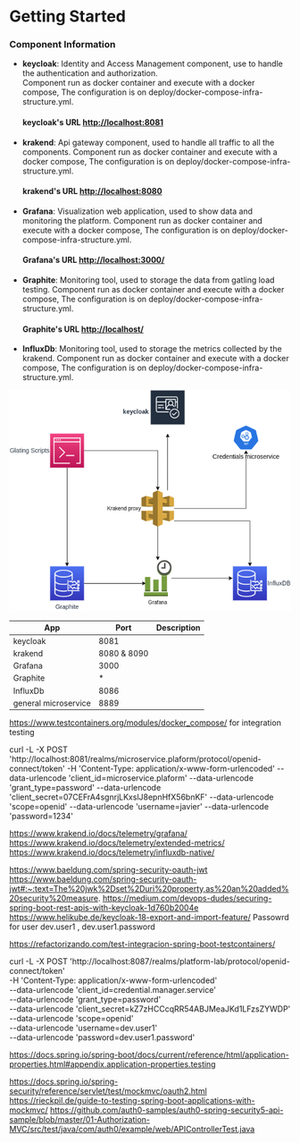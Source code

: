 # Getting Started

### Component Information
* **keycloak**:
Identity and Access Management component, use to handle the authentication and authorization.  
Component run as docker container and execute with a docker compose, The configuration
is on deploy/docker-compose-infra-structure.yml.
    #### keycloak's URL [http://localhost:8081](http://localhost:8081/)

* **krakend**: 
Api gateway component, used to handle all traffic to all the components. 
Component run as docker container and execute with a docker compose, The configuration 
is on deploy/docker-compose-infra-structure.yml.
    #### krakend's URL [http://localhost:8080](http://localhost:8080/) 

* **Grafana**:
Visualization web application, used to show data and monitoring the platform.
Component run as docker container and execute with a docker compose, The configuration
is on deploy/docker-compose-infra-structure.yml.
  #### Grafana's URL [http://localhost:3000/](http://localhost:3000/)

* **Graphite**:
Monitoring tool, used to storage the data from gatling load testing.
Component run as docker container and execute with a docker compose, The configuration
is on deploy/docker-compose-infra-structure.yml.
  #### Graphite's URL [http://localhost/](http://localhost/)

* **InfluxDb**:
Monitoring tool, used to storage the metrics collected by the krakend.
Component run as docker container and execute with a docker compose, The configuration
is on deploy/docker-compose-infra-structure.yml.

![](design/components.drawio.png)


| App                  | Port        | Description |
|----------------------|-------------|-------------|
| keycloak             | 8081        |             |
| krakend              | 8080 & 8090 |             |
| Grafana              | 3000        |             |
| Graphite             | *           |             |
| InfluxDb             | 8086        |             |
| general microservice | 8889        |             |



https://www.testcontainers.org/modules/docker_compose/  for integration testing


curl -L -X POST 'http://localhost:8081/realms/microservice.plaform/protocol/openid-connect/token'   -H 'Content-Type: application/x-www-form-urlencoded'   --data-urlencode 'client_id=microservice.plaform'   --data-urlencode 'grant_type=password'   --data-urlencode 'client_secret=07CEFrA4sgnrjLKxslJ8epnHfX56bnKF'   --data-urlencode 'scope=openid'   --data-urlencode 'username=javier'   --data-urlencode 'password=1234'

https://www.krakend.io/docs/telemetry/grafana/
https://www.krakend.io/docs/telemetry/extended-metrics/
https://www.krakend.io/docs/telemetry/influxdb-native/


https://www.baeldung.com/spring-security-oauth-jwt
https://www.baeldung.com/spring-security-oauth-jwt#:~:text=The%20jwk%2Dset%2Duri%20property,as%20an%20added%20security%20measure.
https://medium.com/devops-dudes/securing-spring-boot-rest-apis-with-keycloak-1d760b2004e
https://www.helikube.de/keycloak-18-export-and-import-feature/
Passowrd for user dev.user1 , dev.user1.password



https://refactorizando.com/test-integracion-spring-boot-testcontainers/


curl -L -X POST 'http://localhost:8087/realms/platform-lab/protocol/openid-connect/token' \
-H 'Content-Type: application/x-www-form-urlencoded' \
--data-urlencode 'client_id=credential.manager.service' \
--data-urlencode 'grant_type=password' \
--data-urlencode 'client_secret=kZ7zHCCcqRR54ABJMeaJKd1LFzsZYWDP' \
--data-urlencode 'scope=openid' \
--data-urlencode 'username=dev.user1' \
--data-urlencode 'password=dev.user1.password'



https://docs.spring.io/spring-boot/docs/current/reference/html/application-properties.html#appendix.application-properties.testing

https://docs.spring.io/spring-security/reference/servlet/test/mockmvc/oauth2.html
https://rieckpil.de/guide-to-testing-spring-boot-applications-with-mockmvc/
https://github.com/auth0-samples/auth0-spring-security5-api-sample/blob/master/01-Authorization-MVC/src/test/java/com/auth0/example/web/APIControllerTest.java